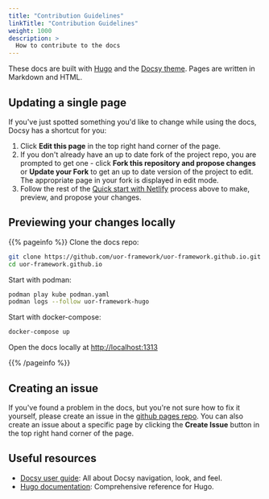 ```yaml
---
title: "Contribution Guidelines"
linkTitle: "Contribution Guidelines"
weight: 1000
description: >
  How to contribute to the docs
---
```


These docs are built with [Hugo](https://gohugo.io/) and the [Docsy theme](https://github.com/google/docsy). Pages are written in Markdown and HTML.

## Updating a single page

If you've just spotted something you'd like to change while using the docs, Docsy has a shortcut for you:

1. Click **Edit this page** in the top right hand corner of the page.
1. If you don't already have an up to date fork of the project repo, you are prompted to get one - click **Fork this repository and propose changes** or **Update your Fork** to get an up to date version of the project to edit. The appropriate page in your fork is displayed in edit mode.
1. Follow the rest of the [Quick start with Netlify](#quick-start-with-netlify) process above to make, preview, and propose your changes.

## Previewing your changes locally

{{% pageinfo %}}
Clone the docs repo:

```sh
git clone https://github.com/uor-framework/uor-framework.github.io.git
cd uor-framework.github.io
```

Start with podman:

```sh
podman play kube podman.yaml
podman logs --follow uor-framework-hugo
```

Start with docker-compose:

```sh
docker-compose up
```

Open the docs locally at [http://localhost:1313](http://localhost:1313)

{{% /pageinfo %}}



## Creating an issue

If you've found a problem in the docs, but you're not sure how to fix it yourself, please create an issue in the [github pages repo](https://github.com/uor-framework/uor-framework.github.io/issues). You can also create an issue about a specific page by clicking the **Create Issue** button in the top right hand corner of the page.

## Useful resources

* [Docsy user guide](https://www.docsy.dev/docs/): All about Docsy navigation, look, and feel.
* [Hugo documentation](https://gohugo.io/documentation/): Comprehensive reference for Hugo.
